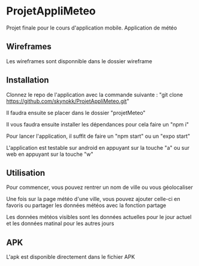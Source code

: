 # ProjetAppliMeteo

Projet finale pour le cours d'application mobile. Application de météo

## Wireframes

Les wireframes sont disponnible dans le dossier wireframe

## Installation

Clonnez le repo de l'application avec la commande suivante : "git clone https://github.com/skynokk/ProjetAppliMeteo.git"

Il faudra ensuite se placer dans le dossier "projetMeteo"

Il vous faudra ensuite installer les dépendances pour cela faire un "npm i"

Pour lancer l'application, il suffit de faire un "npm start" ou un "expo start"

L'application est testable sur android en appuyant sur la touche "a" ou sur web en appuyant sur la touche "w"


## Utilisation

Pour commencer, vous pouvez rentrer un nom de ville ou vous géolocaliser

Une fois sur la page météo d'une ville, vous pouvez ajouter celle-ci en favoris ou partager les données météos avec la fonction partage

Les données météos visibles sont les données actuelles pour le jour actuel et les données matinal pour les autres jours


## APK

L'apk est disponible directement dans le fichier APK
